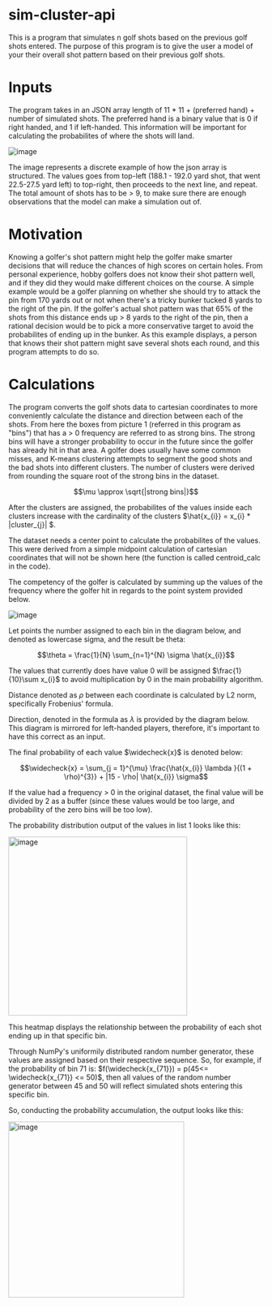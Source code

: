 # sim-cluster-api
This is a program that simulates n golf shots based on the previous golf shots entered. The purpose of this program is to give the user a model of your their overall shot pattern based on their previous golf shots. 

# Inputs
The program takes in an JSON array length of 11 * 11 + (preferred hand) + number of simulated shots. The preferred hand is a binary value that is 0 if right handed, and 1 if left-handed. This information will be important for calculating the probabilites of where the shots will land.

![image](https://user-images.githubusercontent.com/94805074/213934205-8b6ca03f-23e5-4f28-a561-2db5414abe36.png)

The image represents a discrete example of how the json array is structured. The values goes from top-left (188.1 - 192.0 yard shot, that went 22.5-27.5 yard left) to top-right, then proceeds to the next line, and repeat. The total amount of shots has to be > 9, to make sure there are enough observations that the model can make a simulation out of.

# Motivation
Knowing a golfer's shot pattern might help the golfer make smarter decisions that will reduce the chances of high scores on certain holes. From personal experience, hobby golfers does not know their shot pattern well, and if they did they would make different choices on the course. A simple example would be a golfer planning on whether she should try to attack the pin from 170 yards out or not when there's a tricky bunker tucked 8 yards to the right of the pin. If the golfer's actual shot pattern was that 65% of the shots from this distance ends up > 8 yards to the right of the pin, then a rational decision would be to pick a more conservative target to avoid the probabilites of ending up in the bunker. As this example displays, a person that knows their shot pattern might save several shots each round, and this program attempts to do so. 

# Calculations
The program converts the golf shots data to cartesian coordinates to more conveniently calculate the distance and direction between each of the shots. From here the boxes from picture 1 (referred in this program as "bins") that has a > 0 frequency are referred to as strong bins. The strong bins will have a stronger probability to occur in the future since the golfer has already hit in that area. A golfer does usually have some common misses, and K-means clustering attempts to segment the good shots and the bad shots into different clusters. The number of clusters were derived from rounding the square root of the strong bins in the dataset. 
```math
\mu \approx \sqrt{|strong bins|}
```
After the clusters are assigned, the probabilites of the values inside each clusters increase with the cardinality of the clusters $\hat{x_{i}} = x_{i} * |cluster_{j}| $. 

The dataset needs a center point to calculate the probabilites of the values. This were derived from a simple midpoint calculation of cartesian coordinates that will not be shown here (the function is called centroid_calc in the code). 

The competency of the golfer is calculated by summing up the values of the frequency where the golfer hit in regards to the point system provided below. 

![image](https://user-images.githubusercontent.com/94805074/213936916-a2605cc4-1155-4c29-b74c-47d9af8ccf13.png)

Let points the number assigned to each bin in the diagram below, and denoted as lowercase sigma, and the result be theta:
```math
\theta = \frac{1}{N} \sum_{n=1}^{N} \sigma \hat{x_{i}}
```
The values that currently does have value 0 will be assigned $\frac{1}{10}\sum x_{i}$ to avoid multiplication by 0 in the main probability algorithm.

Distance denoted as $\rho$ between each coordinate is calculated by L2 norm, specifically Frobenius' formula.

Direction, denoted in the formula as $\lambda$ is provided by the diagram below. This diagram is mirrored for left-handed players, therefore, it's important to have this correct as an input.

The final probability of each value $\widecheck{x}$ is denoted below:
```math
\widecheck{x} = \sum_{j = 1}^{\mu} \frac{\hat{x_{i}} \lambda }{(1 + \rho)^{3}} + |15 - \rho| \hat{x_{i}} \sigma
```
If the value had a frequency > 0 in the original dataset, the final value will be divided by 2 as a buffer (since these values would be too large, and probability of the zero bins will be too low).

The probability distribution output of the values in list 1 looks like this:

<img width="353" alt="image" src="https://user-images.githubusercontent.com/94805074/213938579-7d98035b-e43a-48e8-90dc-3895164030d2.png">

This heatmap displays the relationship between the probability of each shot ending up in that specific bin.

Through NumPy's uniformily distributed random number generator, these values are assigned based on their respective sequence. So, for example, if the probability of bin 71 is: $f(\widecheck{x_{71}}) = p(45<= \widecheck{x_{71}} <= 50)$, then all values of the random number generator between 45 and 50 will reflect simulated shots entering this specific bin.

So, conducting the probability accumulation, the output looks like this:

<img width="347" alt="image" src="https://user-images.githubusercontent.com/94805074/213973638-2ed0595e-8b44-47cc-8117-026f19549e7d.png">











